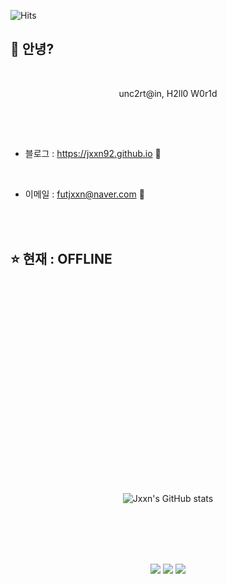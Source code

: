 <!--방문자 수-->

![Hits](https://hits.seeyoufarm.com/api/count/incr/badge.svg?url=https%3A%2F%2Fgithub.com%2Fjxxn92&count_bg=%23CB3F7C&title_bg=%23555555&icon=smugmug.svg&icon_color=%23CB3F7C&title=Visitors&edge_flat=false)

## 👻 안녕?

<br>
<div align="center">
    <p>
        unc2rt@in, H2ll0 W0r1d
    </p>

</div>

##

<br>
<br>

-   블로그 : <https://jxxn92.github.io> 🤡

<br>

-   이메일 : <futjxxn@naver.com> 💬

<br>
<br>

## ⭐ 현재 : OFFLINE

<br>

<div align="center">

<br>
<br>
<br>
<br>
<br>
<br>
<br>
<br>
<br>
<br>
<br>
<br>
<br>
<br>
<br>
<br>
<br>
<br>

![Jxxn's GitHub stats](https://github-readme-stats.vercel.app/api?username=jxxn92&show_icons=true&theme=noctis_minimus)

<br>
<br>
<br>
<br>

<p>  
    <a href="https://jxxn92.github.io/" target="_blank"><img src="https://img.shields.io/badge/BLOG-CB3F7C?style=flat&logo=Ameba&logoColor=white"/></a>
    <a href="https://jxxn92.github.io/" target="_blank"><img src="https://img.shields.io/badge/BLOG-CB3F7C?style=flat&logo=Ameba&logoColor=white"/></a>
    <a href="https://jxxn92.github.io/" target="_blank"><img src="https://img.shields.io/badge/BLOG-CB3F7C?style=flat&logo=Ameba&logoColor=white"/></a>

</p>
</div>
